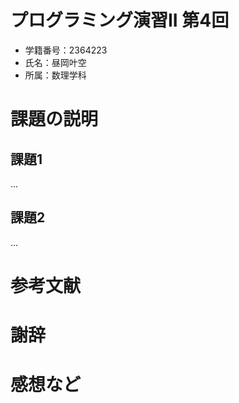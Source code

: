 # プログラミング演習II 第4回
* 学籍番号：2364223
* 氏名：昼岡叶空
* 所属：数理学科


# 課題の説明

## 課題1
...

## 課題2
...


# 参考文献


# 謝辞


# 感想など
